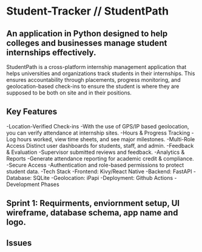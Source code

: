 # Student-Tracker // StudentPath
## An application in Python designed to help colleges and businesses manage student internships effectively.
StudentPath is a cross-platform internship management application that helps universities and organizations track students in their internships. This ensures accountability through placements, progress monitoring, and geolocation-based check-ins to ensure the student is where they are supposed to be both on site and in their positions.

## Key Features
-Location-Verified Check-ins
  -With the use of GPS/IP based geolocation, you can verify attendance at internship sites.
-Hours & Progress Tracking
  -Log hours worked, view time sheets, and see major milestones.
-Multi-Role Access Distinct user dashboards for students, staff, and admin.
-Feedback & Evaluation
  -Supervisor submitted reviews and feedback.
-Analytics & Reports
  -Generate attendance reporting for academic credit & compliance.
-Secure Access
  -Authentication and role-based permissions to protect student data.
-Tech Stack
  -Frontend: Kivy/React Native
  -Backend: FastAPI
  -Database: SQLite
  -Geolocation: iPapi
  -Deployment: Github Actions
  -Development Phases
## Sprint 1: Requirments, enviornment setup, UI wireframe, database schema, app name and logo.

## Issues

